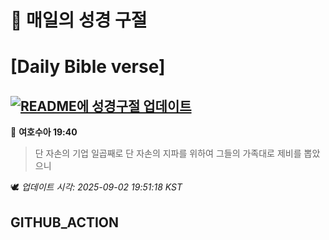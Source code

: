 # 🙏 매일의 성경 구절
# [Daily Bible verse]
## [![README에 성경구절 업데이트](https://github.com/DONGSUKA/first_test/actions/workflows/update-readme-bible.yml/badge.svg)](https://github.com/DONGSUKA/first_test/actions/workflows/update-readme-bible.yml)
<!-- START_BIBLE_VERSE -->
📖 **여호수아 19:40**
> 단 자손의 기업 일곱째로 단 자손의 지파를 위하여 그들의 가족대로 제비를 뽑았으니

🕊️ _업데이트 시각: 2025-09-02 19:51:18 KST_
  <!-- END_BIBLE_VERSE -->
## GITHUB_ACTION

